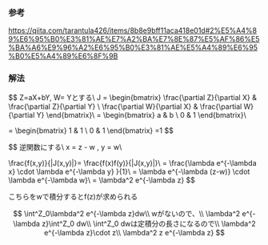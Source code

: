 ### 参考
https://qiita.com/tarantula426/items/8b8e9bff11aca418e01d#2%E5%A4%89%E6%95%B0%E3%81%AE%E7%A2%BA%E7%8E%87%E5%AF%86%E5%BA%A6%E9%96%A2%E6%95%B0%E3%81%AE%E5%A4%89%E6%95%B0%E5%A4%89%E6%8F%9B

### 解法

$$
Z=aX+bY, W= Yとする\\
J = \begin{bmatrix}
\frac{\partial Z}{\partial X} & \frac{\partial Z}{\partial Y} \\
\frac{\partial W}{\partial X} & \frac{\partial W}{\partial Y}
\end{bmatrix}\\
= \begin{bmatrix}
a & b \\
0 & 1
\end{bmatrix}\\

= \begin{bmatrix}
1 & 1 \\
0 & 1
\end{bmatrix} =1
$$

$$
逆関数にする\\
x = z - w , y = w\\

\frac{f(x,y)}{|J(x,y)|}= \frac{f(x)f(y)}{|J(x,y)|}\\
= \frac{\lambda e^{-\lambda x} \cdot \lambda e^{-\lambda y} }{1}\\
= \lambda e^{-\lambda (z-w)} \cdot \lambda e^{-\lambda w}\\
= \lambda^2 e^{-\lambda z}
$$

こちらをwで積分するとf(z)が求められる

$$
\int^Z_0\lambda^2 e^{-\lambda z}dw\\
wがないので、\\
\lambda^2 e^{-\lambda z}\int^Z_0 dw\\
\int^Z_0 dwは定積分の長さになるので\\
\lambda^2 e^{-\lambda z}\cdot z\\
\lambda^2 z e^{-\lambda z}
$$